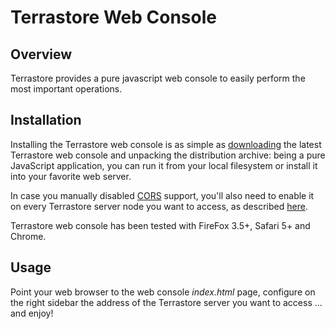 # Terrastore Web Console #



## Overview ##

Terrastore provides a pure javascript web console to easily perform the most important operations.

## Installation ##

Installing the Terrastore web console is as simple as [downloading](http://code.google.com/p/terrastore/downloads/list) the latest Terrastore web console and unpacking the distribution archive: being a pure JavaScript application, you can run it from your local filesystem or install it into your favorite web server.

In case you manually disabled [CORS](http://www.w3.org/TR/cors/) support, you'll also need to enable it on every Terrastore server node you want to access, as described [here](http://code.google.com/p/terrastore/wiki/Server_Guide#Setup_Cross_Origin_Resource_Sharing_support).

Terrastore web console has been tested with FireFox 3.5+, Safari 5+ and Chrome.

## Usage ##

Point your web browser to the web console _index.html_ page, configure on the right sidebar the address of the Terrastore server you want to access ... and enjoy!